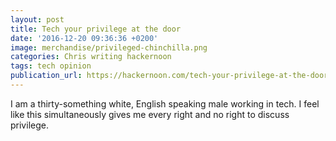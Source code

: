 ```yaml
---
layout: post
title: Tech your privilege at the door
date: '2016-12-20 09:36:36 +0200'
image: merchandise/privileged-chinchilla.png
categories: Chris writing hackernoon
tags: tech opinion
publication_url: https://hackernoon.com/tech-your-privilege-at-the-door-5d8da0c41c6b#.c32ghdfne
---
```


I am a thirty-something white, English speaking male working in tech. I feel like this simultaneously gives me every right and no right to discuss privilege.
